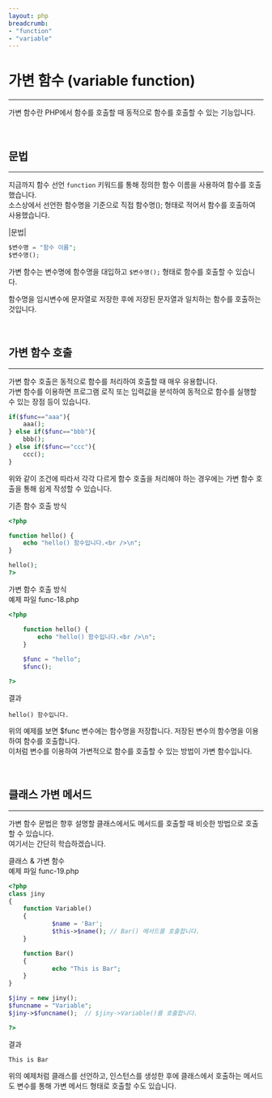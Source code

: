 ```yaml
---
layout: php
breadcrumb:
- "function"
- "variable"
---
```


# 가변 함수 (variable function)
---
가변 함수란 PHP에서 함수를 호출할 때 동적으로 함수를 호출할 수 있는 기능입니다.  

<br>

## 문법
---
지금까지 함수 선언 `function` 키워드를 통해 정의한 함수 이름을 사용하여 함수를 호출했습니다.  
소스상에서 선언한 함수명을 기준으로 직접 함수명(); 형태로 적어서 함수를 호출하여 사용했습니다.  

|문법|
```php
$변수명 = "함수 이름";
$변수명();
```
가변 함수는 변수명에 함수명을 대입하고 `$변수명();` 형태로 함수를 호출할 수 있습니다.  

함수명을 임시변수에 문자열로 저장한 후에 저장된 문자열과 일치하는 함수를 호출하는 것입니다.  

<br>

## 가변 함수 호출
---
가변 함수 호출은 동적으로 함수를 처리하여 호출할 때 매우 유용합니다.  
가변 함수를 이용하면 프로그램 로직 또는 입력값을 분석하여 동적으로 함수를 실행할 수 있는 장점 등이 있습니다.  

```php
if($func=="aaa"){
	aaa();
} else if($func=="bbb"){
	bbb();
} else if($func=="ccc"){
	ccc();
}
```

위와 같이 조건에 따라서 각각 다르게 함수 호출을 처리해야 하는 경우에는 가변 함수 호출을 통해 쉽게 작성할 수 있습니다.  

기존 함수 호출 방식
```php
<?php

function hello() {
    echo "hello() 함수입니다.<br />\n";
}

hello();
?>
```

가변 함수 호출 방식  
예제 파일 func-18.php
```php
<?php

	function hello() {
    	echo "hello() 함수입니다.<br />\n";
	}
	
	$func = "hello";
	$func();

?>
```

결과
```
hello() 함수입니다.
```

위의 예제를 보면 $func 변수에는 함수명을 저장합니다. 저장된 변수의 함수명을 이용하여 함수를 호출합니다.  
이처럼 변수를 이용하여 가변적으로 함수를 호출할 수 있는 방법이 가변 함수입니다.  

<br>


## 클래스 가변 메서드
---
가변 함수 문법은 향후 설명할 클래스에서도 메서드를 호출할 때 비슷한 방법으로 호출할 수 있습니다.  
여기서는 간단히 학습하겠습니다.  

클래스 & 가변 함수  
예제 파일 func-19.php
```php
<?php
class jiny
{
	function Variable()
	{
			$name = 'Bar';
			$this->$name(); // Bar() 메서드를 호출합니다.
	}

	function Bar()
	{
			echo "This is Bar";
	}
}

$jiny = new jiny();
$funcname = "Variable";
$jiny->$funcname();  // $jiny->Variable()를 호출합니다.

?>
```

결과
```
This is Bar
```

위의 예제처럼 클래스를 선언하고, 인스턴스를 생성한 후에 클래스에서 호출하는 메서드도 변수를 통해 가변 메서드 형태로 호출할 수도 있습니다.  

<br><br>